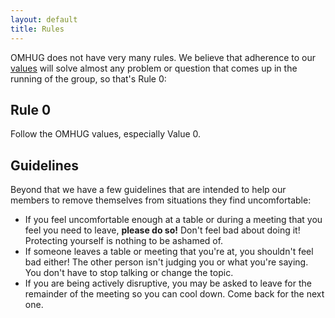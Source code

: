 ```yaml
---
layout: default
title: Rules
---
```

OMHUG does not have very many rules. We believe that adherence to our [values](http://omhug.github.io/values.html) will solve almost any problem or question that comes up in the running of the group, so that's Rule 0:

## Rule 0
Follow the OMHUG values, especially Value 0.

## Guidelines
Beyond that we have a few guidelines that are intended to help our members to remove themselves from situations they find uncomfortable:

* If you feel uncomfortable enough at a table or during a meeting that you feel you need to leave, **please do so!** Don't feel bad about doing it! Protecting yourself is nothing to be ashamed of. 
* If someone leaves a table or meeting that you're at, you shouldn't feel bad either! The other person isn't judging you or what you're saying. You don't have to stop talking or change the topic.
* If you are being actively disruptive, you may be asked to leave for the remainder of the meeting so you can cool down. Come back for the next one.